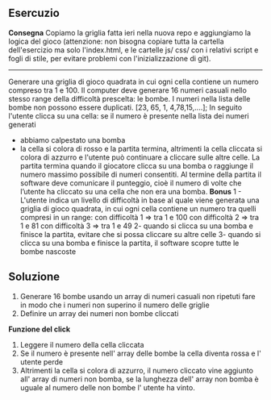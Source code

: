 ## Esercuzio
**Consegna**
Copiamo la griglia fatta ieri nella nuova repo e aggiungiamo la logica del gioco (attenzione: non bisogna copiare tutta la cartella dell'esercizio ma solo l'index.html, e le cartelle js/ css/ con i relativi script e fogli di stile, per evitare problemi con l'inizializzazione di git).
****
Generare una griglia di gioco quadrata in cui ogni cella contiene un numero compreso tra 1 e 100.
Il computer deve generare 16 numeri casuali nello stesso range della difficoltà prescelta: le bombe.
I numeri nella lista delle bombe non possono essere duplicati.
[23, 65, 1, 4,78,15,....];
In seguito l'utente clicca su una cella: 
se il numero è presente nella lista dei numeri generati 
- abbiamo calpestato una bomba 
- la cella si colora di rosso e la partita termina, 
altrimenti la cella cliccata si colora di azzurro e l'utente può continuare a cliccare sulle altre celle.
La partita termina quando il giocatore clicca su una bomba o raggiunge il numero massimo possibile di numeri consentiti.
Al termine della partita il software deve comunicare il punteggio, cioè il numero di volte che l’utente ha cliccato su una cella che non era una bomba.
**Bonus**
1 - L'utente indica un livello di difficoltà in base al quale viene generata una griglia di gioco quadrata, in cui ogni cella contiene un numero tra quelli compresi in un range:
con difficoltà 1 => tra 1 e 100
con difficoltà 2 => tra 1 e 81
con difficoltà 3 => tra 1 e 49
2- quando si clicca su una bomba e finisce la partita, evitare che si possa cliccare su altre celle
3- quando si clicca su una bomba e finisce la partita, il software scopre tutte le bombe nascoste

## Soluzione 
1. Generare 16 bombe usando un array di numeri casuali non ripetuti fare in modo che i numeri non superino il numero delle griglie
2. Definire un array dei numeri non bombe cliccati

**Funzione del click**
1. Leggere il numero della cella cliccata
2. Se il numero è presente nell' array delle bombe la cella diventa rossa e l' utente perde
3. Altrimenti la cella si colora di azzurro, il numero cliccato vine aggiunto all' array di numeri non bomba, se la lunghezza dell' array non bomba è uguale al numero delle non bombe l' utente ha vinto.



